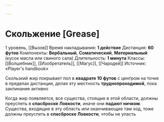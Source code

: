 ```yaml
---

---
```

# Скольжение [Grease]
1 уровень, [[Вызов]]
Время накладывания: **1 действие**
Дистанция: **60 футов**
Компоненты: **Вербальный**, **Соматический**, **Материальный** (кусок масла или свиного сала)
Длительность: **1 минута**
Классы: [[Волшебник]], [[Изобретатель]], [[Магус]], [[Чародей]]
Источник: «Player's handbook»

Скользкий жир покрывает пол в **квадрате 10 футов** с центром на точке в пределах дистанции, делая эту местность **труднопроходимой**, пока заклинание активно

Когда жир появляется, все существа, стоящие в этой области, должны преуспеть в **спасброске Ловкости**, иначе они **падают ничком**. Существа, входящие в эту область или оканчивающие там ход, тоже должны преуспеть в **спасброске Ловкости**, чтобы не упасть